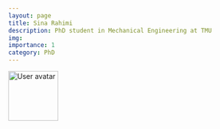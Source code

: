 ```yaml
---
layout: page
title: Sina Rahimi  
description: PhD student in Mechanical Engineering at TMU
img: 
importance: 1
category: PhD
---
```


<img src="https://upload.wikimedia.org/wikipedia/commons/5/59/User-avatar.svg" 
       class="img-fluid z-depth-1 rounded"
       width="100" 
       height="100" 
       alt="User avatar"/>
